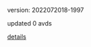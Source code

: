 version: 2022072018-1997

updated 0 avds

[details](https://github.com/0x74f917491bfa7ebfa379/ali_avd_db/blob/master/change_log/2022/07/20/18/1997.txt)